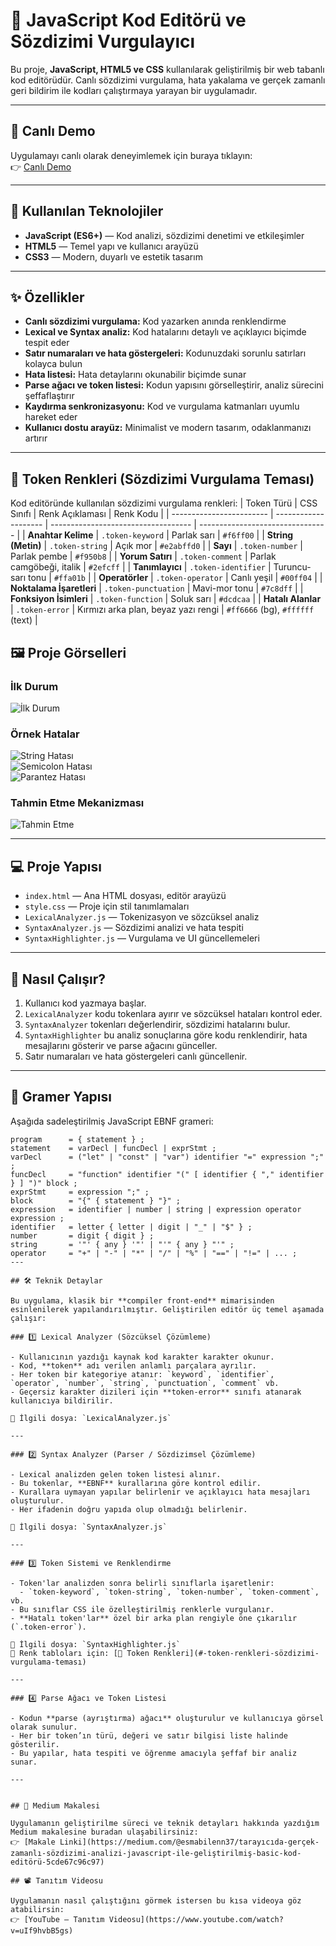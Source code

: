 # 🚀 JavaScript Kod Editörü ve Sözdizimi Vurgulayıcı

Bu proje, **JavaScript, HTML5 ve CSS** kullanılarak geliştirilmiş bir web tabanlı kod editörüdür. Canlı sözdizimi vurgulama, hata yakalama ve gerçek zamanlı geri bildirim ile kodları çalıştırmaya yarayan bir uygulamadır.

---
## 🚀 Canlı Demo

Uygulamayı canlı olarak deneyimlemek için buraya tıklayın:  
👉 [Canlı Demo](https://esmabilen37.github.io/js-syntax-highlighter/)

---
## 🔧 Kullanılan Teknolojiler

- **JavaScript (ES6+)** — Kod analizi, sözdizimi denetimi ve etkileşimler  
- **HTML5** — Temel yapı ve kullanıcı arayüzü  
- **CSS3** — Modern, duyarlı ve estetik tasarım  

---

## ✨ Özellikler

- **Canlı sözdizimi vurgulama:** Kod yazarken anında renklendirme  
- **Lexical ve Syntax analiz:** Kod hatalarını detaylı ve açıklayıcı biçimde tespit eder  
- **Satır numaraları ve hata göstergeleri:** Kodunuzdaki sorunlu satırları kolayca bulun  
- **Hata listesi:** Hata detaylarını okunabilir biçimde sunar  
- **Parse ağacı ve token listesi:** Kodun yapısını görselleştirir, analiz sürecini şeffaflaştırır  
- **Kaydırma senkronizasyonu:** Kod ve vurgulama katmanları uyumlu hareket eder  
- **Kullanıcı dostu arayüz:** Minimalist ve modern tasarım, odaklanmanızı artırır  

---
## 🎨 Token Renkleri (Sözdizimi Vurgulama Teması)

Kod editöründe kullanılan sözdizimi vurgulama renkleri:
| Token Türü               | CSS Sınıfı           | Renk Açıklaması                     | Renk Kodu                        |
| ------------------------ | -------------------- | ----------------------------------- | -------------------------------- |
| **Anahtar Kelime**       | `.token-keyword`     | Parlak sarı                         | `#f6ff00`                        |
| **String (Metin)**       | `.token-string`      | Açık mor                            | `#e2abffd0`                      |
| **Sayı**                 | `.token-number`      | Parlak pembe                        | `#f950b8`                        |
| **Yorum Satırı**         | `.token-comment`     | Parlak camgöbeği, italik            | `#2efcff`                        |
| **Tanımlayıcı**          | `.token-identifier`  | Turuncu-sarı tonu                   | `#ffa01b`                        |
| **Operatörler**          | `.token-operator`    | Canlı yeşil                         | `#00ff04`                        |
| **Noktalama İşaretleri** | `.token-punctuation` | Mavi-mor tonu                       | `#7c8dff`                        |
| **Fonksiyon İsimleri**   | `.token-function`    | Soluk sarı                          | `#dcdcaa`                        |
| **Hatalı Alanlar**       | `.token-error`       | Kırmızı arka plan, beyaz yazı rengi | `#ff6666` (bg), `#ffffff` (text) |


## 🖼️ Proje Görselleri
### İlk Durum  
![İlk Durum](./img/plilkhal.png)  

### Örnek Hatalar  
![String Hatası](./img/plStringhatasi.png)  
![Semicolon Hatası](./img/semicolonHatasi.png)  
![Parantez Hatası](./img/parantezHatasi.png)  

### Tahmin Etme Mekanizması  
![Tahmin Etme](./img/tahminEtme.png)

---

## 💻 Proje Yapısı

- `index.html` — Ana HTML dosyası, editör arayüzü  
- `style.css` — Proje için stil tanımlamaları  
- `LexicalAnalyzer.js` — Tokenizasyon ve sözcüksel analiz  
- `SyntaxAnalyzer.js` — Sözdizimi analizi ve hata tespiti  
- `SyntaxHighlighter.js` — Vurgulama ve UI güncellemeleri  

---

## 🎯 Nasıl Çalışır?

1. Kullanıcı kod yazmaya başlar.  
2. `LexicalAnalyzer` kodu tokenlara ayırır ve sözcüksel hataları kontrol eder.  
3. `SyntaxAnalyzer` tokenları değerlendirir, sözdizimi hatalarını bulur.  
4. `SyntaxHighlighter` bu analiz sonuçlarına göre kodu renklendirir, hata mesajlarını gösterir ve parse ağacını günceller.  
5. Satır numaraları ve hata göstergeleri canlı güncellenir.  

---
## 🧠 Gramer Yapısı

Aşağıda sadeleştirilmiş JavaScript EBNF grameri:

```ebnf
program      = { statement } ;
statement    = varDecl | funcDecl | exprStmt ;
varDecl      = ("let" | "const" | "var") identifier "=" expression ";" ;
funcDecl     = "function" identifier "(" [ identifier { "," identifier } ] ")" block ;
exprStmt     = expression ";" ;
block        = "{" { statement } "}" ;
expression   = identifier | number | string | expression operator expression ;
identifier   = letter { letter | digit | "_" | "$" } ;
number       = digit { digit } ;
string       = '"' { any } '"' | "'" { any } "'" ;
operator     = "+" | "-" | "*" | "/" | "%" | "==" | "!=" | ... ;
---

## 🛠️ Teknik Detaylar

Bu uygulama, klasik bir **compiler front-end** mimarisinden esinlenilerek yapılandırılmıştır. Geliştirilen editör üç temel aşamada çalışır:

### 1️⃣ Lexical Analyzer (Sözcüksel Çözümleme)

- Kullanıcının yazdığı kaynak kod karakter karakter okunur.
- Kod, **token** adı verilen anlamlı parçalara ayrılır.
- Her token bir kategoriye atanır: `keyword`, `identifier`, `operator`, `number`, `string`, `punctuation`, `comment` vb.
- Geçersiz karakter dizileri için **token-error** sınıfı atanarak kullanıcıya bildirilir.

📂 İlgili dosya: `LexicalAnalyzer.js`

---

### 2️⃣ Syntax Analyzer (Parser / Sözdizimsel Çözümleme)

- Lexical analizden gelen token listesi alınır.
- Bu tokenlar, **EBNF** kurallarına göre kontrol edilir.
- Kurallara uymayan yapılar belirlenir ve açıklayıcı hata mesajları oluşturulur.
- Her ifadenin doğru yapıda olup olmadığı belirlenir.

📂 İlgili dosya: `SyntaxAnalyzer.js`

---

### 3️⃣ Token Sistemi ve Renklendirme

- Token'lar analizden sonra belirli sınıflarla işaretlenir:
  - `token-keyword`, `token-string`, `token-number`, `token-comment`, vb.
- Bu sınıflar CSS ile özelleştirilmiş renklerle vurgulanır.
- **Hatalı token'lar** özel bir arka plan rengiyle öne çıkarılır (`.token-error`).

📂 İlgili dosya: `SyntaxHighlighter.js`  
🎨 Renk tabloları için: [🎨 Token Renkleri](#-token-renkleri-sözdizimi-vurgulama-teması)

---

### 4️⃣ Parse Ağacı ve Token Listesi

- Kodun **parse (ayrıştırma) ağacı** oluşturulur ve kullanıcıya görsel olarak sunulur.
- Her bir token’ın türü, değeri ve satır bilgisi liste halinde gösterilir.
- Bu yapılar, hata tespiti ve öğrenme amacıyla şeffaf bir analiz sunar.

---


## 📝 Medium Makalesi

Uygulamanın geliştirilme süreci ve teknik detayları hakkında yazdığım Medium makalesine buradan ulaşabilirsiniz:  
👉 [Makale Linki](https://medium.com/@esmabilenn37/tarayıcıda-gerçek-zamanlı-sözdizimi-analizi-javascript-ile-geliştirilmiş-basic-kod-editörü-5cde67c96c97)

## 📽️ Tanıtım Videosu

Uygulamanın nasıl çalıştığını görmek istersen bu kısa videoya göz atabilirsin:  
👉 [YouTube – Tanıtım Videosu](https://www.youtube.com/watch?v=uIf9hvbB5gs)


